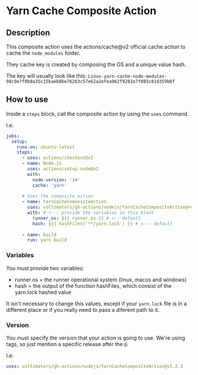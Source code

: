 # Yarn Cache Composite Action

## Description

This composite action uses the actions/cache@v2 official cache action to cache the `node_modules` folder. 

They cache key is created by composing the OS and a unique value hash.


The key will usually look like this: `Linux-yarn-cache-node-modules-98c9e7f0b8a35c15baeb8be76263c57e62a2efea962f9282e7f085c81d359b6f`

## How to use

Inside a `steps` block, call the composite action by using the `uses` command.

I.e:

```yml
jobs: 
  setup:
    runs-on: ubuntu-latest
    steps:
      - uses: actions/checkout@v2
      - name: Node.js
        uses: actions/setup-node@v2
        with: 
          node-version: '14'
          cache: 'yarn'
      
      # Uses the composite action
      - name: YarnCacheCompositeAction
        uses: voltzmotors/gh-actions/nodejs/YarnCacheCompositeAction@<version> # <--- change the version
        with: # <--- provide the variables in this block
          runner_os: ${{ runner.os }} # <-- default 
          hash: ${{ hashFiles('**/yarn.lock') }} # <--- default
      
      - name: build
        run: yarn build
```


### Variables

You must provide two variables: 

- runner.os = the runner operational system (linux, macos and windows)
- hash = the output of the function hashFiles, which consist of the yarn.lock hashed value

It isn't necessary to change this values, except if your `yarn.lock` file is in a different place or if you really need to pass a diferent path to it.

### Version

You must specify the version that your action is going to use. We're using tags, so just mention a specific release after the `@`.

I.e:

```yml
uses: voltzmotors/gh-actions/nodejs/YarnCacheCompositeAction@v1.2.3
```
